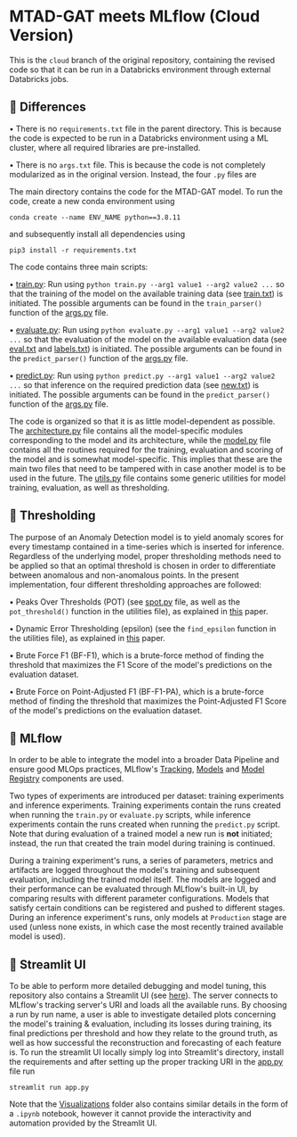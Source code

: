 # MTAD-GAT meets MLflow (Cloud Version)

This is the `cloud` branch of the original repository, containing the revised code so that it can be run in a Databricks environment through external Databricks jobs.

## 📌 Differences

• There is no `requirements.txt` file in the parent directory. This is because the code is expected to be run in a Databricks environment using a ML cluster, where all required libraries are pre-installed.

• There is no `args.txt` file. This is because the code is not completely modularized as in the original version. Instead, the four `.py` files are 

The main directory contains the code for the MTAD-GAT model. To run the code, create a new conda environment using

```
conda create --name ENV_NAME python==3.8.11
```

and subsequently install all dependencies using

```
pip3 install -r requirements.txt
```

The code contains three main scripts:

• [train.py](/train.py): Run using `python train.py --arg1 value1 --arg2 value2 ...` so that the training of the model on the available training data (see [train.txt](/datasets/system_1/train.txt)) is initiated. The possible arguments can be found in the `train_parser()` function of the [args.py](/args.py) file.

• [evaluate.py](/evaluate.py): Run using `python evaluate.py --arg1 value1 --arg2 value2 ...` so that the evaluation of the model on the available evaluation data (see [eval.txt](/datasets/system_1/eval.txt) and [labels.txt](/datasets/system_1/labels.txt)) is initiated. The possible arguments can be found in the `predict_parser()` function of the [args.py](/args.py) file.

• [predict.py](/predict.py): Run using `python predict.py --arg1 value1 --arg2 value2 ...` so that inference on the required prediction data (see [new.txt](/datasets/system_1/new.txt)) is initiated. The possible arguments can be found in the `predict_parser()` function of the [args.py](/args.py) file.

The code is organized so that it is as little model-dependent as possible. The [architecture.py](/architecture.py) file contains all the model-specific modules corresponding to the model and its architecture, while the [model.py](/model.py) file contains all the routines required for the training, evaluation and scoring of the model and is somewhat model-specific. This implies that these are the main two files that need to be tampered with in case another model is to be used in the future. The [utils.py](/utils.py) file contains some generic utilities for model training, evaluation, as well as thresholding.

## 📌 Thresholding

The purpose of an Anomaly Detection model is to yield anomaly scores for every timestamp contained in a time-series which is inserted for inference. Regardless of the underlying model, proper thresholding methods need to be applied so that an optimal threshold is chosen in order to differentiate between anomalous and non-anomalous points. In the present implementation, four different thresholding approaches are followed:

• Peaks Over Thresholds (POT) (see [spot.py](/spot.py) file, as well as the `pot_threshold()` function in the utilities file), as explained in [this](https://hal.science/hal-01640325/document) paper.

• Dynamic Error Thresholding (epsilon) (see the `find_epsilon` function in the utilities file), as explained in [this](https://arxiv.org/pdf/1802.04431.pdf) paper.

• Brute Force F1 (BF-F1), which is a brute-force method of finding the threshold that maximizes the F1 Score of the model's predictions on the evaluation dataset.

• Brute Force on Point-Adjusted F1 (BF-F1-PA), which is a brute-force method of finding the threshold that maximizes the Point-Adjusted F1 Score of the model's predictions on the evaluation dataset.

## 📌 MLflow

In order to be able to integrate the model into a broader Data Pipeline and ensure good MLOps practices, MLflow's [Tracking](https://mlflow.org/docs/latest/tracking.html), [Models](https://mlflow.org/docs/latest/models.html) and [Model Registry](https://mlflow.org/docs/latest/model-registry.html) components are used.

Two types of experiments are introduced per dataset: training experiments and inference experiments. Training experiments contain the runs created when running the `train.py` or `evaluate.py` scripts, while inference experiments contain the runs created when running the `predict.py` script. Note that during evaluation of a trained model a new run is **not** initiated; instead, the run that created the train model during training is continued.

During a training experiment's runs, a series of parameters, metrics and artifacts are logged throughout the model's training and subsequent evaluation, including the trained model itself. The models are logged and their performance can be evaluated through MLflow's built-in UI, by comparing results with different parameter configurations. Models that satisfy certain conditions can be registered and pushed to different stages. During an inference experiment's runs, only models at `Production` stage are used (unless none exists, in which case the most recently trained available model is used).

## 📌 Streamlit UI

To be able to perform more detailed debugging and model tuning, this repository also contains a Streamlit UI (see [here](/streamlit)). The server connects to MLflow's tracking server's URI and loads all the available runs. By choosing a run by run name, a user is able to investigate detailed plots concerning the model's training & evaluation, including its losses during training, its final predictions per threshold and how they relate to the ground truth, as well as how successful the reconstruction and forecasting of each feature is. To run the streamlit UI locally simply log into Streamlit's directory, install the requirements and after setting up the proper tracking URI in the [app.py](/streamlit/app.py) file run

```
streamlit run app.py
```

Note that the [Visualizations](/Visualizations) folder also contains similar details in the form of a `.ipynb` notebook, however it cannot provide the interactivity and automation provided by the Streamlit UI.

